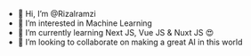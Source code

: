 - 👋 Hi, I’m @Rizalramzi
- 👀 I’m interested in Machine Learning
- 🌱 I’m currently learning Next JS, Vue JS & Nuxt JS 😍
- 💞️ I’m looking to collaborate on making a great AI in this world

<!---
Rizalramzi/Rizalramzi is a ✨ special ✨ repository because its `README.md` (this file) appears on your GitHub profile.
You can click the Preview link to take a look at your changes.
--->
